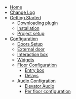 <!-- docs/_sidebar.md -->
- [Home](/)
- [Change Log](change-log.md)
- [Getting Started](getting-started.md)
  - [Downloading plugin](getting-started/download.md)
  - [Installation](getting-started/installation.md)
  - [Project setup](getting-started/project-setup.md)
- [Configuration](guides.md)
  - [Doors Setup](guides/doors-setup.md)
  - [External door](guides/external-door.md)
  - [Interaction box](guides/interaction-box.md)
  - [Widgets](guides/widgets.md)
  - [Floor Configuration](guides/floor-config.md)
    - [Entry box](guides/floor-config/entry-box.md)
    - [Delays](guides/floor-config/delays.md)
  - [Audio Configration]()
    - [Elevator Audio](guides/elevator-audio/elevator-audio)
    - [Per floor configuration](guides/elevator-audio/audio-per-floor)